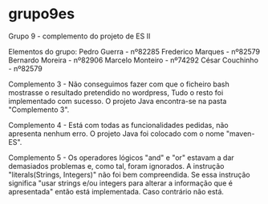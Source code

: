 # grupo9es

Grupo 9 - complemento do projeto de ES II

Elementos do grupo:
Pedro Guerra - nº82285
Frederico Marques - nº82579
Bernardo Moreira - nº82906
Marcelo Monteiro - nº74292
César Couchinho - nº82579

Complemento 3 - Não conseguimos fazer com que o ficheiro bash mostrasse o resultado pretendido no wordpress, Tudo o resto foi implementado com sucesso. O projeto Java encontra-se na pasta "Complemento 3".

Complemento 4 - Está com todas as funcionalidades pedidas, não apresenta nenhum erro. O projeto Java foi colocado com o nome "maven-ES".

Complemento 5 - Os operadores lógicos "and" e "or" estavam a dar demasiados problemas e, como tal, foram ignorados. A instrução "literals(Strings, Integers)" não foi bem compreendida. Se essa instrução significa "usar strings e/ou integers para alterar a informação que é apresentada" então está implementada. Caso contrário não está.

